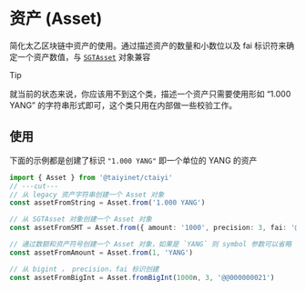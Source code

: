 # 资产 (Asset)

简化太乙区块链中资产的使用。通过描述资产的数量和小数位以及 fai 标识符来确定一个资产数值，与 [`SGTAsset`](../types#sgtasset) 对象兼容

> [!TIP]
> 就当前的状态来说，你应该用不到这个类，描述一个资产只需要使用形如 “1.000 YANG” 的字符串形式即可，这个类只用在内部做一些校验工作。

## 使用

下面的示例都是创建了标识 `"1.000 YANG"` 即一个单位的 YANG 的资产

```typescript twoslash
import { Asset } from '@taiyinet/ctaiyi'
// ---cut---
// 从 legacy 资产字符串创建一个 Asset 对象
const assetFromString = Asset.from('1.000 YANG')

// 从 SGTAsset 对象创建一个 Asset 对象
const assetFromSMT = Asset.from({ amount: '1000', precision: 3, fai: '@@000000021' })

// 通过数额和资产符号创建一个 Asset 对象，如果是 `YANG` 则 symbol 参数可以省略
const assetFromAmount = Asset.from(1, 'YANG')

// 从 bigint ， precision，fai 标识创建
const assetFromBigInt = Asset.fromBigInt(1000n, 3, '@@000000021')
```
